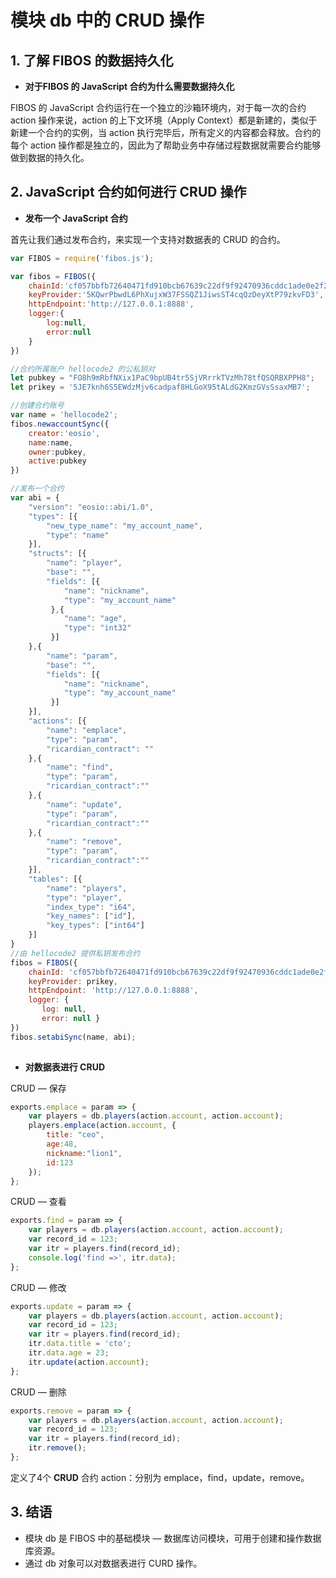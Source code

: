 # 模块 db 中的 CRUD 操作

## 1. 了解 FIBOS 的数据持久化

* **对于FIBOS 的 JavaScript 合约为什么需要数据持久化**

FIBOS  的 JavaScript 合约运行在一个独立的沙箱环境内，对于每一次的合约 action 操作来说，action 的上下文环境（Apply Context）都是新建的，类似于新建一个合约的实例，当 action 执行完毕后，所有定义的内容都会释放。合约的每个 action 操作都是独立的，因此为了帮助业务中存储过程数据就需要合约能够做到数据的持久化。



## 2.  JavaScript 合约如何进行 CRUD 操作

* **发布一个 JavaScript 合约**

首先让我们通过发布合约，来实现一个支持对数据表的 CRUD 的合约。

```javascript
var FIBOS = require('fibos.js');

var fibos = FIBOS({
    chainId:'cf057bbfb72640471fd910bcb67639c22df9f92470936cddc1ade0e2f2e7dc4f',
    keyProvider:'5KQwrPbwdL6PhXujxW37FSSQZ1JiwsST4cqQzDeyXtP79zkvFD3',
    httpEndpoint:'http://127.0.0.1:8888',
    logger:{
        log:null,
        error:null
    }
})

//合约所属账户 hellocode2 的公私钥对
let pubkey = "FO8h9mRbfNXix1PaC9bpUB4tr5SjVRrrkTVzMh78tfQSQRBXPPH8";
let prikey = '5JE7knh6S5EWdzMjv6cadpaf8HLGoX95tALdG2KmzGVsSsaxMB7';

//创建合约账号
var name = 'hellocode2';
fibos.newaccountSync({
    creator:'eosio',
    name:name,
    owner:pubkey,
    active:pubkey
})

//发布一个合约
var abi = {
    "version": "eosio::abi/1.0",
    "types": [{
        "new_type_name": "my_account_name",
        "type": "name"
    }],
    "structs": [{
        "name": "player",
        "base": "",
        "fields": [{
            "name": "nickname",
            "type": "my_account_name"
         },{
            "name": "age",
            "type": "int32"
         }]
    },{
        "name": "param",
        "base": "",
        "fields": [{
            "name": "nickname",
            "type": "my_account_name"
         }]
    }],
    "actions": [{
        "name": "emplace",
        "type": "param",
        "ricardian_contract": ""
    },{
        "name": "find",
        "type": "param",
        "ricardian_contract":""
    },{
        "name": "update",
        "type": "param",
        "ricardian_contract":""
    },{
        "name": "remove",
        "type": "param",
        "ricardian_contract":""
    }],
    "tables": [{
        "name": "players",
        "type": "player",
        "index_type": "i64",
        "key_names": ["id"],
        "key_types": ["int64"]
    }]
}
//由 hellocode2 提供私钥发布合约
fibos = FIBOS({
    chainId: 'cf057bbfb72640471fd910bcb67639c22df9f92470936cddc1ade0e2f2e7dc4f',
    keyProvider: prikey,
    httpEndpoint: 'http://127.0.0.1:8888',
    logger: {
       log: null,
       error: null }
})
fibos.setabiSync(name, abi);
                
```



* **对数据表进行 CRUD**

CRUD — 保存


```javascript
exports.emplace = param => {
    var players = db.players(action.account, action.account);
    players.emplace(action.account, { 
        title: "ceo",
        age:48, 
        nickname:"lion1",
        id:123
    });
};
```



CRUD — 查看

```javascript
exports.find = param => {
    var players = db.players(action.account, action.account);
    var record_id = 123;
    var itr = players.find(record_id);
    console.log('find =>', itr.data);
};
```



CRUD — 修改

```javascript
exports.update = param => {
    var players = db.players(action.account, action.account);
    var record_id = 123; 
    var itr = players.find(record_id);
    itr.data.title = 'cto';
    itr.data.age = 23;
    itr.update(action.account);
};
```



CRUD — 删除

```javascript
exports.remove = param => {
    var players = db.players(action.account, action.account);
    var record_id = 123;
    var itr = players.find(record_id); 
    itr.remove();
};
```

定义了4个 **CRUD** 合约 action：分别为 emplace，find，update，remove。

## 3. 结语

* 模块 db 是 FIBOS 中的基础模块 — 数据库访问模块，可用于创建和操作数据库资源。
* 通过 db 对象可以对数据表进行 CURD 操作。
